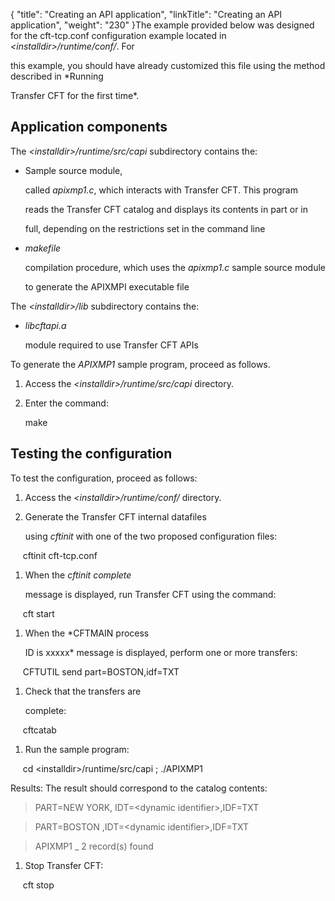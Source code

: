 {
    "title": "Creating  an API application",
    "linkTitle": "Creating an API application",
    "weight": "230"
}The example provided below was designed for the cft-tcp.conf configuration example located in *&lt;installdir>/runtime/conf/*. For
this example, you should have already customized this file using the method described in *Running
Transfer CFT for the first time*.

## Application components

The *&lt;installdir>/runtime/src/capi* subdirectory contains the:

-   Sample source module,
    called *apixmp1.c*, which interacts with Transfer CFT. This program
    reads the Transfer CFT catalog and displays its contents in part or in
    full, depending on the restrictions set in the command line
-   *makefile*
    compilation procedure, which uses the *apixmp1.c* sample source module
    to generate the APIXMPI executable file

The *&lt;installdir>/lib* subdirectory contains the:

-   *libcftapi.a*
    module required to use Transfer CFT APIs

To generate the *APIXMP1* sample program, proceed as follows.

1.  Access the *&lt;installdir>/runtime/src/capi* directory.
2.  Enter the command:  
    make

## Testing the configuration

To test the configuration, proceed as follows:

1.  Access the *&lt;installdir>/runtime/conf/* directory.
2.  Generate the Transfer CFT internal datafiles
    using *cftinit* with one of the two proposed configuration files:

     cftinit cft-tcp.conf

1.  When the *cftinit complete*
    message is displayed, run Transfer CFT using the command:

     cft start

1.  When the *CFTMAIN process
    ID is xxxxx* message is displayed, perform one or more transfers:

     CFTUTIL send part=BOSTON,idf=TXT

1.  Check that the transfers are
    complete:

     cftcatab

1.  Run the sample program:

     cd &lt;installdir>/runtime/src/capi ; ./APIXMP1

Results: The result should correspond to the catalog contents:

> PART=NEW YORK, IDT=&lt;dynamic identifier>,IDF=TXT  
> PART=BOSTON ,IDT=&lt;dynamic identifier>,IDF=TXT  
> APIXMP1 \_ 2 record(s) found

1.  Stop Transfer CFT:

     cft stop
